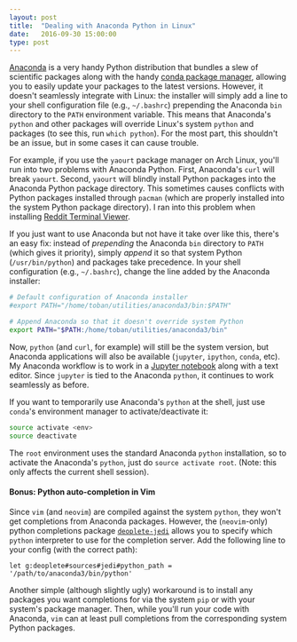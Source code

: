 ```yaml
---
layout: post
title:  "Dealing with Anaconda Python in Linux"
date:   2016-09-30 15:00:00
type: post
---
```


[Anaconda][continuum] is a very handy Python distribution that bundles a slew of scientific packages along with the handy [conda package manager][conda], allowing you to easily update your packages to the latest versions.
However, it doesn't seamlessly integrate with Linux: the installer will simply add a line to your shell configuration file (e.g., `~/.bashrc`) prepending the Anaconda `bin` directory to the `PATH` environment variable.
This means that Anaconda's `python` and other packages will override Linux's system `python` and packages (to see this, run `which python`).
For the most part, this shouldn't be an issue, but in some cases it can cause trouble.

For example, if you use the `yaourt` package manager on Arch Linux, you'll run into two problems with Anaconda Python.
First, Anaconda's `curl` will break `yaourt`.
Second, `yaourt` will blindly install Python packages into the Anaconda Python package directory.
This sometimes causes conflicts with Python packages installed through `pacman` (which are properly installed into the system Python package directory).
I ran into this problem when installing [Reddit Terminal Viewer][rtv].

If you just want to use Anaconda but not have it take over like this, there's an easy fix: instead of *prepending* the Anaconda `bin` directory to `PATH` (which gives it priority), simply *append* it so that system Python (`/usr/bin/python`) and packages take precedence.
In your shell configuration (e.g., `~/.bashrc`), change the line added by the Anaconda installer:

```bash
# Default configuration of Anaconda installer
#export PATH="/home/toban/utilities/anaconda3/bin:$PATH"

# Append Anaconda so that it doesn't override system Python
export PATH="$PATH:/home/toban/utilities/anaconda3/bin"
```

Now, `python` (and `curl`, for example) will still be the system version, but Anaconda applications will also be available (`jupyter`, `ipython`, `conda`, etc).
My Anaconda workflow is to work in a [Jupyter notebook][jupyter] along with a text editor.
Since `jupyter` is tied to the Anaconda `python`, it continues to work seamlessly as before.

If you want to temporarily use Anaconda's `python` at the shell, just use `conda`'s environment manager to activate/deactivate it:

```bash
source activate <env>
source deactivate
```

The `root` environment uses the standard Anaconda `python` installation, so to activate the Anaconda's `python`, just do `source activate root`.
(Note: this only affects the current shell session).

#### Bonus: Python auto-completion in Vim

Since `vim` (and `neovim`) are compiled against the system `python`, they won't get completions from Anaconda packages.
However, the (`neovim`-only) python completions package [`deoplete-jedi`][deoplete] allows you to specify which `python` interpreter to use for the completion server.
Add the following line to your config (with the correct path):

```vim
let g:deoplete#sources#jedi#python_path = '/path/to/anaconda3/bin/python'
```

Another simple (although slightly ugly) workaround is to install any packages you want completions for via the system `pip` or with your system's package manager.
Then, while you'll run your code with Anaconda, `vim` can at least pull completions from the corresponding system Python packages.

[continuum]:https://www.continuum.io/
[conda]:http://conda.pydata.org/docs/
[rtv]:https://github.com/michael-lazar/rtv
[jupyter]:http://jupyter.org/
[deoplete]:https://github.com/zchee/deoplete-jedi
